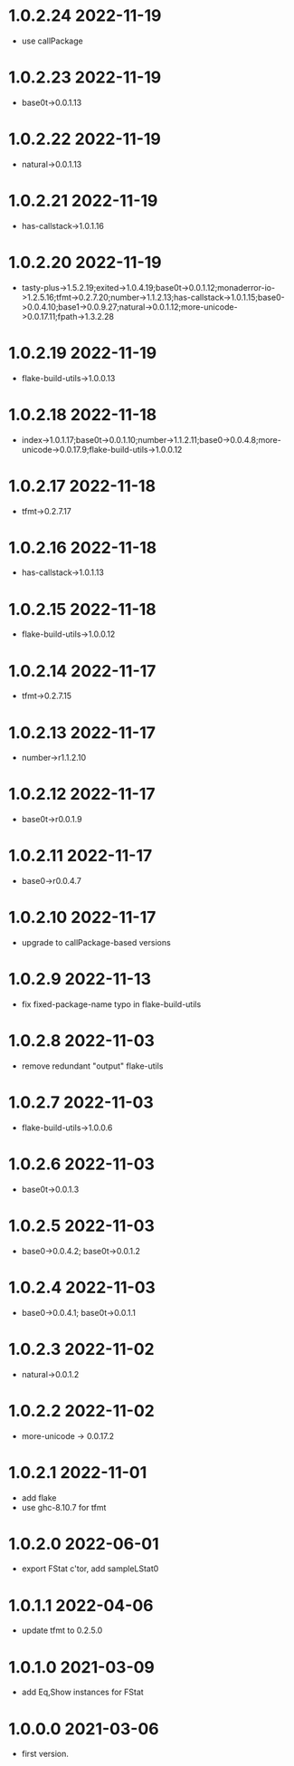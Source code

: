 1.0.2.24 2022-11-19
===================
- use callPackage

1.0.2.23 2022-11-19
===================
- base0t->0.0.1.13

1.0.2.22 2022-11-19
===================
- natural->0.0.1.13

1.0.2.21 2022-11-19
===================
- has-callstack->1.0.1.16

1.0.2.20 2022-11-19
===================
- tasty-plus->1.5.2.19;exited->1.0.4.19;base0t->0.0.1.12;monaderror-io->1.2.5.16;tfmt->0.2.7.20;number->1.1.2.13;has-callstack->1.0.1.15;base0->0.0.4.10;base1->0.0.9.27;natural->0.0.1.12;more-unicode->0.0.17.11;fpath->1.3.2.28

1.0.2.19 2022-11-19
===================
- flake-build-utils->1.0.0.13

1.0.2.18 2022-11-18
===================
- index->1.0.1.17;base0t->0.0.1.10;number->1.1.2.11;base0->0.0.4.8;more-unicode->0.0.17.9;flake-build-utils->1.0.0.12

1.0.2.17 2022-11-18
===================
- tfmt->0.2.7.17

1.0.2.16 2022-11-18
===================
- has-callstack->1.0.1.13

1.0.2.15 2022-11-18
===================
- flake-build-utils->1.0.0.12

1.0.2.14 2022-11-17
===================
- tfmt->0.2.7.15

1.0.2.13 2022-11-17
===================
- number->r1.1.2.10

1.0.2.12 2022-11-17
===================
- base0t->r0.0.1.9

1.0.2.11 2022-11-17
===================
- base0->r0.0.4.7

1.0.2.10 2022-11-17
===================
- upgrade to callPackage-based versions

1.0.2.9 2022-11-13
==================
- fix fixed-package-name typo in flake-build-utils

1.0.2.8 2022-11-03
==================
- remove redundant "output" flake-utils

1.0.2.7 2022-11-03
==================
- flake-build-utils->1.0.0.6

1.0.2.6 2022-11-03
==================
- base0t->0.0.1.3

1.0.2.5 2022-11-03
==================
- base0->0.0.4.2; base0t->0.0.1.2

1.0.2.4 2022-11-03
==================
- base0->0.0.4.1; base0t->0.0.1.1

1.0.2.3 2022-11-02
==================
- natural->0.0.1.2

1.0.2.2 2022-11-02
==================
- more-unicode -> 0.0.17.2

1.0.2.1 2022-11-01
==================
- add flake
- use ghc-8.10.7 for tfmt

1.0.2.0 2022-06-01
==================
- export FStat c'tor, add sampleLStat0

1.0.1.1 2022-04-06
==================
- update tfmt to 0.2.5.0

1.0.1.0 2021-03-09
==================
- add Eq,Show instances for FStat

1.0.0.0 2021-03-06
==================
- first version.
